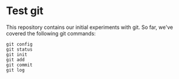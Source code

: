 # Test git

This repository contains our initial experiments with git. So far, we've covered the following git commands:

```
git config
git status
git init
git add
git commit
git log
```